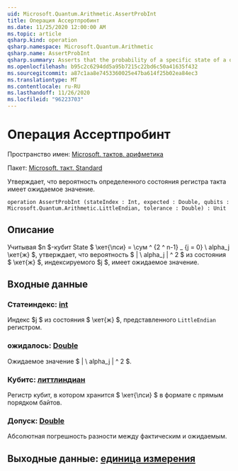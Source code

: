 ```yaml
---
uid: Microsoft.Quantum.Arithmetic.AssertProbInt
title: Операция Ассертпробинт
ms.date: 11/25/2020 12:00:00 AM
ms.topic: article
qsharp.kind: operation
qsharp.namespace: Microsoft.Quantum.Arithmetic
qsharp.name: AssertProbInt
qsharp.summary: Asserts that the probability of a specific state of a quantum register has the expected value.
ms.openlocfilehash: b95c2c6294dd5a95b7215c22bd6c50a41635f432
ms.sourcegitcommit: a87c1aa8e7453360025e47ba614f25b02ea84ec3
ms.translationtype: MT
ms.contentlocale: ru-RU
ms.lasthandoff: 11/26/2020
ms.locfileid: "96223703"
---
```

# <a name="assertprobint-operation"></a>Операция Ассертпробинт

Пространство имен: [Microsoft. тактов. арифметика](xref:Microsoft.Quantum.Arithmetic)

Пакет: [Microsoft. такт. Standard](https://nuget.org/packages/Microsoft.Quantum.Standard)


Утверждает, что вероятность определенного состояния регистра такта имеет ожидаемое значение.

```qsharp
operation AssertProbInt (stateIndex : Int, expected : Double, qubits : Microsoft.Quantum.Arithmetic.LittleEndian, tolerance : Double) : Unit
```


## <a name="description"></a>Описание

Учитывая $n $-кубит State $ \кет{\пси} = \сум ^ {2 ^ n-1} _ {j = 0} \ alpha_j \кет{ж} $, утверждает, что вероятность $ | \ alpha_j | ^ 2 $ из состояния $ \кет{ж} $, индексируемого $j $, имеет ожидаемое значение.

## <a name="input"></a>Входные данные

### <a name="stateindex--int"></a>Статеиндекс: [int](xref:microsoft.quantum.lang-ref.int)

Индекс $j $ из состояния $ \кет{ж} $, представленного `LittleEndian` регистром.


### <a name="expected--double"></a>ожидалось: [Double](xref:microsoft.quantum.lang-ref.double)

Ожидаемое значение $ | \ alpha_j | ^ 2 $.


### <a name="qubits--littleendian"></a>Кубитс: [литтлиндиан](xref:Microsoft.Quantum.Arithmetic.LittleEndian)

Регистр кубит, в котором хранится $ \кет{\пси} $ в формате с прямым порядком байтов.


### <a name="tolerance--double"></a>Допуск: [Double](xref:microsoft.quantum.lang-ref.double)

Абсолютная погрешность разности между фактическим и ожидаемым.



## <a name="output--unit"></a>Выходные данные: [единица измерения](xref:microsoft.quantum.lang-ref.unit)


